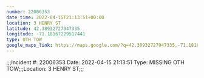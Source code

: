```yaml
---
number: 22006353
date_time: 2022-04-15T21:13:51+00:00
location: 3 HENRY ST
latitude: 42.38932727947335
longitude: -71.18167229517441
type: OTH TOW
google_maps_link: https://maps.google.com/?q=42.38932727947335,-71.18167229517441
---
```


;;;Incident #: 22006353  Date: 2022-04-15 21:13:51   Type: MISSING OTH TOW;;;Location: 3 HENRY ST;;;
